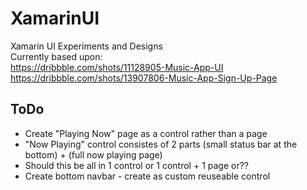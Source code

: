 # XamarinUI
Xamarin UI Experiments and Designs  
Currently based upon:  
https://dribbble.com/shots/11128905-Music-App-UI  
https://dribbble.com/shots/13907806-Music-App-Sign-Up-Page

## ToDo  
- Create "Playing Now" page as a control rather than a page
- "Now Playing" control consistes of 2 parts (small status bar at the bottom) + (full now playing page)
- Should this be all in 1 control or 1 control + 1 page or??
- Create bottom navbar - create as custom reuseable control
